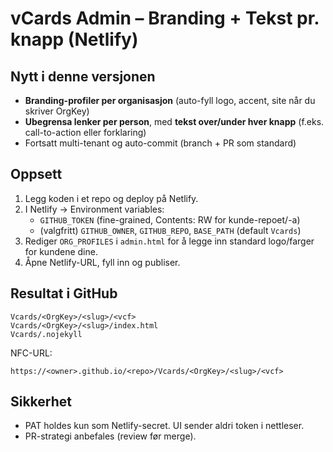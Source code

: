 # vCards Admin – Branding + Tekst pr. knapp (Netlify)

## Nytt i denne versjonen
- **Branding-profiler per organisasjon** (auto-fyll logo, accent, site når du skriver OrgKey)
- **Ubegrensa lenker per person**, med **tekst over/under hver knapp** (f.eks. call-to-action eller forklaring)
- Fortsatt multi-tenant og auto-commit (branch + PR som standard)

## Oppsett
1. Legg koden i et repo og deploy på Netlify.
2. I Netlify → Environment variables:
   - `GITHUB_TOKEN` (fine-grained, Contents: RW for kunde-repoet/-a)
   - (valgfritt) `GITHUB_OWNER`, `GITHUB_REPO`, `BASE_PATH` (default `Vcards`)
3. Rediger `ORG_PROFILES` i `admin.html` for å legge inn standard logo/farger for kundene dine.
4. Åpne Netlify-URL, fyll inn og publiser.

## Resultat i GitHub
```
Vcards/<OrgKey>/<slug>/<vcf>
Vcards/<OrgKey>/<slug>/index.html
Vcards/.nojekyll
```
NFC-URL:
```
https://<owner>.github.io/<repo>/Vcards/<OrgKey>/<slug>/<vcf>
```

## Sikkerhet
- PAT holdes kun som Netlify-secret. UI sender aldri token i nettleser.
- PR-strategi anbefales (review før merge).
